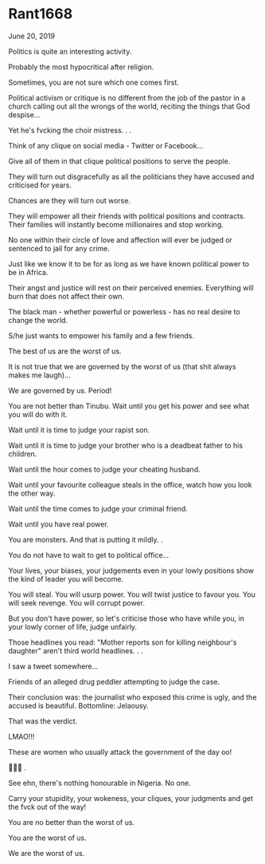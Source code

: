 # Rant1668


June 20, 2019

Politics is quite an interesting activity. 

Probably the most hypocritical after religion.

Sometimes, you are not sure which one comes first.

Political activism or critique is no different from the job of the pastor in a church calling out all the wrongs of the world, reciting the things that God despise...

Yet he's fvcking the choir mistress.
.
.

Think of any clique on social media - Twitter or Facebook...

Give all of them in that clique political positions to serve the people.

They will turn out disgracefully as all the politicians they have accused and criticised for years.

Chances are they will turn out worse.

They will empower all their friends with political positions and contracts. Their families will instantly become millionaires and stop working.

No one within their circle of love and affection will ever be judged or sentenced to jail for any crime. 

Just like we know it to be for as long as we have known political power to be in Africa.

Their angst and justice will rest on their perceived enemies. Everything will burn that does not affect their own.

The black man - whether powerful or powerless - has no real desire to change the world.

S/he just wants to empower his family and a few friends.

The best of us are the worst of us.

It is not true that we are governed by the worst of us (that shit always makes me laugh)...

We are governed by us. Period!

You are not better than Tinubu. Wait until you get his power and see what you will do with it.

Wait until it is time to judge your rapist son.

Wait until it is time to judge your brother who is a deadbeat father to his children.

Wait until the hour comes to judge your cheating husband.

Wait until your favourite colleague steals in the office, watch how you look the other way.

Wait until the time comes to judge your criminal friend.

Wait until you have real power.

You are monsters. And that is putting it mildly.
.

You do not have to wait to get to political office...

Your lives, your biases, your judgements even in your lowly positions show the kind of leader you will become.

You will steal. You will usurp power. You will twist justice to favour you. You will seek revenge. You will corrupt power.

But you don't have power, so let's criticise those who have while you, in your lowly corner of life, judge unfairly.

Those headlines you read: "Mother reports son for killing neighbour's daughter" aren't third world headlines.
.
.

I saw a tweet somewhere...

Friends of an alleged drug peddler attempting to judge the case.

Their conclusion was: the journalist who exposed this crime is ugly, and the accused is beautiful. 
Bottomline: Jelaousy.

That was the verdict.

LMAO!!!

These are women who usually attack the government of the day oo!

🤣🤣🤣
.

See ehn, there's nothing honourable in Nigeria. No one. 

Carry your stupidity, your wokeness, your cliques, your judgments and get the fvck out of the way!

You are no better than the worst of us.

You are the worst of us. 

We are the worst of us.